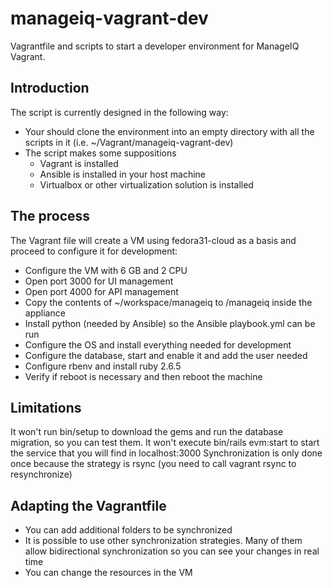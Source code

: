 # manageiq-vagrant-dev
Vagrantfile and scripts to start a developer environment for ManageIQ Vagrant.

## Introduction ##
The script is currently designed in the following way:

- Your should clone the environment into an empty directory with all the scripts in it (i.e. ~/Vagrant/manageiq-vagrant-dev)
- The script makes some suppositions
  - Vagrant is installed
  - Ansible is installed in your host machine
  - Virtualbox or other virtualization solution is installed

## The process ##

The Vagrant file will create a VM using fedora31-cloud as a basis and proceed to configure it for development:
- Configure the VM with 6 GB and 2 CPU
- Open port 3000 for UI management
- Open port 4000 for API management
- Copy the contents of ~/workspace/manageiq to /manageiq inside the appliance
- Install python (needed by Ansible) so the Ansible playbook.yml can be run
- Configure the OS and install everything needed for development
- Configure the database, start and enable it and add the user needed
- Configure rbenv and install ruby 2.6.5
- Verify if reboot is necessary and then reboot the machine

## Limitations ##
It won't run bin/setup to download the gems and run the database migration, so you can test them.
It won't execute bin/rails evm:start to start the service that you will find in localhost:3000
Synchronization is only done once because the strategy is rsync (you need to call vagrant rsync to resynchronize)

## Adapting the Vagrantfile ##
- You can add additional folders to be synchronized
- It is possible to use other synchronization strategies. Many of them allow bidirectional synchronization so you can see your changes in real time
- You can change the resources in the VM

